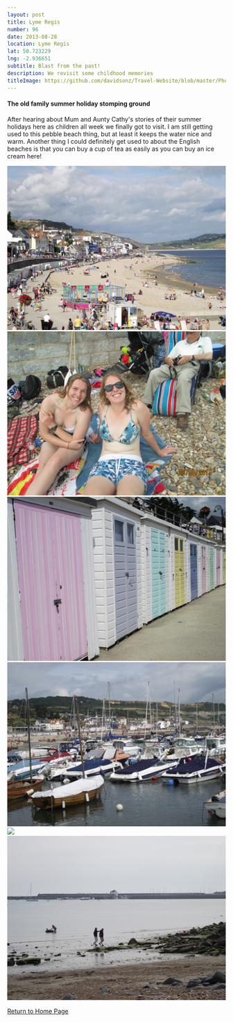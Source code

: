 ```yaml
---
layout: post
title: Lyme Regis
number: 96
date: 2013-08-28
location: Lyme Regis
lat: 50.723229
lng: -2.936651
subtitle: Blast from the past!
description: We revisit some childhood memories
titleImage: https://github.com/davidsonz/Travel-Website/blob/master/Photos/2013-08-28-LymeRegis/IMG_3891.JPG
---
```


<h4>The old family summer holiday stomping ground</h4>

After hearing about Mum and Aunty Cathy's stories of their summer holidays here as children all week we finally got to visit. 
I am still getting used to this pebble beach thing, but at least it keeps the water nice and warm. Another thing I could definitely get used to about the English beaches is that you can buy a cup of tea as easily as you can buy an ice cream here!

<img src="https://github.com/davidsonz/Travel-Website/blob/master/Photos/2013-08-28-LymeRegis/DSCF2755.JPG" class="image1">
<img src="https://github.com/davidsonz/Travel-Website/blob/master/Photos/2013-08-28-LymeRegis/IMG_0583.JPG" class="image1">
<img src="https://github.com/davidsonz/Travel-Website/blob/master/Photos/2013-08-28-LymeRegis/DSCF2741.JPG" class="image1">
<img src="https://github.com/davidsonz/Travel-Website/blob/master/Photos/2013-08-28-LymeRegis/DSCF2732.JPG" class="image1">
<img src="https://github.com/davidsonz/Travel-Website/blob/master/Photos/2013-08-28-LymeRegis/DSCF2736.JPG" class="image1">
<img src="https://github.com/davidsonz/Travel-Website/blob/master/Photos/2013-08-28-LymeRegis/DSCF2697.JPG" class="image1">

<a href="https://adventuresofthetravellingtwins.com/">Return to Home Page</a>
